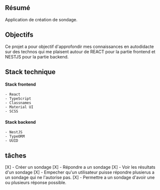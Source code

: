 ## Résumé

  Application de création de sondage.

## Objectifs

  Ce projet a pour objectif d'approfondir mes connaissances en autodidacte sur des technos qui me plaisent autour de REACT pour la partie frontend et NESTJS pour la partie backend.

## Stack technique

  #### Stack frontend

    - React
    - TypeScript
    - Classnames
    - Material UI
    - SCSS

  #### Stack backend

    - NestJS
    - TypeORM
    - UUID

## tâches

[X] - Créer un sondage
[X] - Répondre a un sondage
[X] - Voir les résultats d'un sondage
[X] - Empecher qu'un utilisateur puisse répondre plusierus a un sondage qui ne l'autorise pas.
[X] - Permettre a un sondage d'avoir une ou plusieurs réponse possible.
